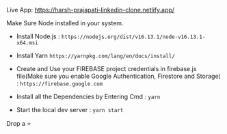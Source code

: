 Live App: https://harsh-prajapati-linkedin-clone.netlify.app/

Make Sure Node installed in your system.

- Install Node.js : 
 `https://nodejs.org/dist/v16.13.1/node-v16.13.1-x64.msi`


- Install Yarn
 `https://yarnpkg.com/lang/en/docs/install/`

- Create and Use your FIREBASE project credentials in firebase.js file(Make sure you enable Google Authentication, Firestore and Storage) :
 `https://firebase.google.com`

- Install all the Dependencies by Entering Cmd : 
 `yarn`

- Start the local dev server :
 `yarn start`
 
 Drop a ⭐

